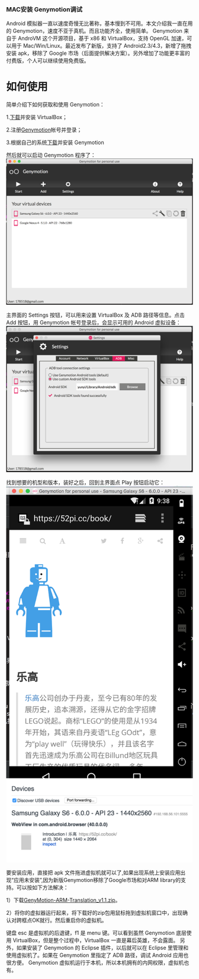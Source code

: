 ### MAC安装 Genymotion调试
Android 模拟器一直以速度奇慢无比著称，基本慢到不可用。本文介绍我一直在用的 Genymotion，速度不亚于真机。而且功能齐全，使用简单。
Genymotion 来自于 AndroVM 这个开源项目，基于 x86 和 VirtualBox，支持 OpenGL 加速，可以用于 Mac/Win/Linux。最近发布了新版，支持了 Android2.3/4.3，新增了拖拽安装 apk，移除了 Google 市场（后面提供解决方案）。另外增加了功能更丰富的付费版，个人可以继续使用免费版。

# 如何使用
简单介绍下如何获取和使用 Genymotion：

1.[下载](https://www.virtualbox.org/wiki/Downloads)并安装 VirtualBox；

2.注册[Genymotion](https://cloud.genymotion.com/page/customer/login/)帐号并登录；

3.根据自己的系统[下载](https://cloud.genymotion.com/page/launchpad/download/)并安装 Genymotion

然后就可以启动 Genymotion 程序了：
![png](../assets/genymotion/genymotion1.png) 

主界面的 Settings 按钮，可以用来设置 VirtualBox 及 ADB 路径等信息。点击 Add 按钮，用 Genymotion 帐号登录后，会显示可用的 Android 虚拟设备：
![png](../assets/genymotion/genymotion2.png) 

找到想要的机型和版本，装好之后，回到主界面点 Play 按钮启动它：
![png](../assets/genymotion/genymotion3.png) 
![png](../assets/genymotion/genymotion4.png) 

要安装应用，直接把 apk 文件拖进虚拟机就可以了,如果出现系统上安装应用出现“应用未安装”,因为新版Genymotion移除了Google市场和对ARM library的支持。可以按如下方法解决：

1）下载[GenyMotion-ARM-Translation_v1.1.zip](../assets/Genymotion-ARM-Translation_v1.1.zip)。

2）将你的虚拟器运行起来，将下载好的zip包用鼠标拖到虚拟机窗口中，出现确认对跨框点OK就行。然后重启你的虚拟机。

键盘 esc 是虚拟机的后退键，f1 是 menu 键。可以看到虽然 Genymotion 底层使用 VirtualBox，但是整个过程中，VirtualBox 一直是幕后英雄，不会露面。
另外，如果安装了 Genymotion 的 Eclipse 插件，以后就可以在 Eclipse 里管理和使用虚拟机了。如果在 Genymotion 里指定了 ADB 路径，调试 Android 应用也很方便。
Genymotion 虚拟机运行于本机，所以本机拥有的内网权限，虚拟机也有。